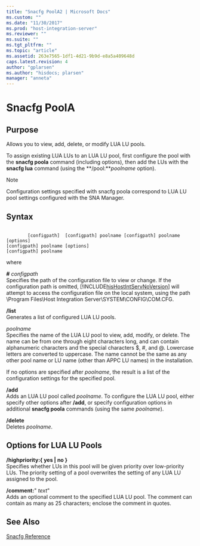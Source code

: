 ```yaml
---
title: "Snacfg PoolA2 | Microsoft Docs"
ms.custom: ""
ms.date: "11/30/2017"
ms.prod: "host-integration-server"
ms.reviewer: ""
ms.suite: ""
ms.tgt_pltfrm: ""
ms.topic: "article"
ms.assetid: 263e7565-1df1-4d21-9b9d-e8a5a409648d
caps.latest.revision: 4
author: "gplarsen"
ms.author: "hisdocs; plarsen"
manager: "anneta"
---
```

# Snacfg PoolA
## Purpose  
 Allows you to view, add, delete, or modify LUA LU pools.  
  
 To assign existing LUA LUs to an LUA LU pool, first configure the pool with the **snacfg poola** command (including options), then add the LUs with the **snacfg lua** command (using the **/pool:***poolname* option).  
  
> [!NOTE]
>  Configuration settings specified with snacfg poola correspond to LUA LU pool settings configured with the SNA Manager.  
  
## Syntax  
  
```  
  
        [configpath]  [configpath] poolname [configpath] poolname [options]  
[configpath] poolname [options]  
[configpath] poolname  
```  
  
 where  
  
 **#** *configpath*  
 Specifies the path of the configuration file to view or change. If the configuration path is omitted, [!INCLUDE[hisHostIntServNoVersion](../includes/hishostintservnoversion-md.md)] will attempt to access the configuration file on the local system, using the path \Program Files\Host Integration Server\SYSTEM\CONFIG\COM.CFG.  
  
 **/list**  
 Generates a list of configured LUA LU pools.  
  
 *poolname*  
 Specifies the name of the LUA LU pool to view, add, modify, or delete. The name can be from one through eight characters long, and can contain alphanumeric characters and the special characters $, #, and @. Lowercase letters are converted to uppercase. The name cannot be the same as any other pool name or LU name (other than APPC LU names) in the installation.  
  
 If no options are specified after *poolname*, the result is a list of the configuration settings for the specified pool.  
  
 **/add**  
 Adds an LUA LU pool called *poolname*. To configure the LUA LU pool, either specify other options after **/add**, or specify configuration options in additional **snacfg poola** commands (using the same *poolname*).  
  
 **/delete**  
 Deletes *poolname*.  
  
## Options for LUA LU Pools  
 **/highpriority:{ yes &#124; no }**  
 Specifies whether LUs in this pool will be given priority over low-priority LUs. The priority setting of a pool overwrites the setting of any LUA LU assigned to the pool.  
  
 **/comment:**" *text*"  
 Adds an optional comment to the specified LUA LU pool. The comment can contain as many as 25 characters; enclose the comment in quotes.  
  
## See Also  
 [Snacfg Reference](../core/snacfg-reference2.md)